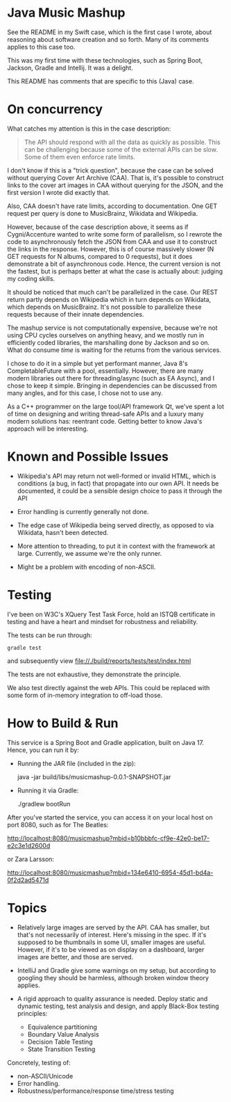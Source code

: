
# Java Music Mashup

See the README in my Swift case, which is the first case I wrote, about reasoning about software creation and so forth. Many of its comments applies to this case too.

This was my first time with these technologies, such as Spring Boot, Jackson, Gradle and Intellij. It was a delight.

This README has comments that are specific to this (Java) case.

# On concurrency

What catches my attention is this in the case description:

> The API should respond with all the data as quickly as possible. This can be challenging because some of the external APIs can be slow. Some of them even enforce rate limits.

I don't know if this is a "trick question", because the case can be solved without querying Cover Art Archive (CAA). That is, it's possible to construct links to the cover art images in CAA without querying for the JSON, and the first version I wrote did exactly that.

Also, CAA doesn't have rate limits, according to documentation. One GET request per query is done to MusicBrainz, Wikidata and Wikipedia. 

However, because of the case description above, it seems as if Cygni/Accenture wanted to write some form of parallelism, so I rewrote the code to asynchronously fetch the JSON from CAA and use it to construct the links in the response. However, this is of course massively slower (N GET requests for N albums, compared to 0 requests), but it does demonstrate a bit of asynchronous code. Hence, the current version is not the fastest, but is perhaps better at what the case is actually about: judging my coding skills.

It should be noticed that much can't be parallelized in the case. Our REST return partly depends on Wikipedia which in turn depends on Wikidata, which depends on MusicBrainz. It's not possible to parallelize these requests because of their innate dependencies.

The mashup service is not computationally expensive, because we're not using CPU cycles ourselves on anything heavy, and we mostly run in efficiently coded libraries, the marshalling done by Jackson and so on. What do consume *time* is waiting for the returns from the various services.

I chose to do it in a simple but yet performant manner, Java 8's CompletableFuture with a pool, essentially. However, there are many modern libraries out there for threading/async (such as EA Async), and I chose to keep it simple. Bringing in dependencies can be discussed from many angles, and for this case, I chose not to use any. 

As a C++ programmer on the large tool/API framework Qt, we've spent a lot of time on designing and writing thread-safe APIs and a luxury many modern solutions has: reentrant code. Getting better to know Java's approach will be interesting.

# Known and Possible Issues

* Wikipedia's API may return not well-formed or invalid HTML, which is conditions (a bug, in fact) that propagate into our own API. It needs be documented, it could be a sensible design choice to pass it through the API

* Error handling is currently generally not done.

* The edge case of Wikipedia being served directly, as opposed to via Wikidata, hasn't been detected. 

* More attention to threading, to put it in context with the framework at large. Currently, we assume we're the only runner.

* Might be a problem with encoding of non-ASCII.

# Testing

I've been on W3C's XQuery Test Task Force, hold an ISTQB certificate in testing and have a heart and mindset for robustness and reliability.

The tests can be run through:

    gradle test

and subsequently view <file://./build/reports/tests/test/index.html>

The tests are not exhaustive, they demonstrate the principle. 

We also test directly against the web APIs. This could be replaced with some form of in-memory integration to off-load those.

# How to Build & Run

This service is a Spring Boot and Gradle application, built on Java 17. Hence, you can run it by:

* Running the JAR file (included in the zip):

    java -jar build/libs/musicmashup-0.0.1-SNAPSHOT.jar

* Running it via Gradle:

    ./gradlew bootRun

After you've started the service, you can access it on your local host on port 8080, such as for The Beatles:

<http://localhost:8080/musicmashup?mbid=b10bbbfc-cf9e-42e0-be17-e2c3e1d2600d>

or Zara Larsson:

<http://localhost:8080/musicmashup?mbid=134e6410-6954-45d1-bd4a-0f2d2ad5471d>

# Topics

* Relatively large images are served by the API. CAA has smaller, but that's not necessarily of interest. Here's missing in the spec. If it's supposed to be thumbnails in some UI, smaller images are useful. However, if it's to be viewed as on display on a dashboard, larger images are better, and those are served.

* IntelliJ and Gradle give some warnings on my setup, but according to googling they should be harmless, although broken window theory applies.

* A rigid approach to quality assurance is needed. Deploy static and dynamic testing, test analysis and design, and apply Black-Box testing principles:

  - Equivalence partitioning
  - Boundary Value Analysis
  - Decision Table Testing
  - State Transition Testing

Concretely, testing of:
  - non-ASCII/Unicode
  - Error handling.
  - Robustness/performance/response time/stress testing